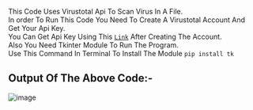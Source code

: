 This Code Uses Virustotal Api To Scan Virus In A File.
<br>In order To Run This Code You Need To Create A Virustotal Account And Get Your Api Key.
<br>You Can Get Api Key Using This [`Link`](https://www.virustotal.com/gui/my-apikey) After Creating The Account.
<br>Also You Need Tkinter Module To Run The Program.
<br>Use This Command In Terminal To Install The Module `pip install tk`
<br>
## Output Of The Above Code:-
![image](https://github.com/ismartboi-07/virustotal_python/assets/136259634/7d05111e-dde5-4d6d-8cfc-4c1cae77ab30)
